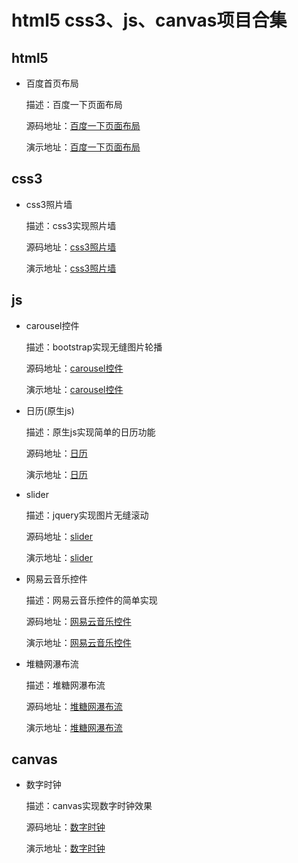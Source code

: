 # html5 css3、js、canvas项目合集

## html5

- 百度首页布局

	描述：百度一下页面布局

	源码地址：[百度一下页面布局](https://github.com/haochn/demo/tree/master/baidu/)

	演示地址：[百度一下页面布局](https://haochn.github.io/demo/baidu/index.html)

## css3

- css3照片墙

	描述：css3实现照片墙

	源码地址：[css3照片墙](https://github.com/haochn/demo/tree/master/picture-wall)

	演示地址：[css3照片墙](https://haochn.github.io/demo/picture-wall/index.html)

## js

- carousel控件

	描述：bootstrap实现无缝图片轮播

	源码地址：[carousel控件](https://github.com/haochn/demo/tree/master/BootStrap)

	演示地址：[carousel控件](https://haochn.github.io/demo/BootStrap/PicSwitch.html)

- 日历(原生js)

	描述：原生js实现简单的日历功能

	源码地址：[日历](https://github.com/haochn/demo/tree/master/calendar)

	演示地址：[日历](https://haochn.github.io/demo/calendar/index.html)

- slider

	描述：jquery实现图片无缝滚动

	源码地址：[slider](https://github.com/haochn/demo/tree/master/jq-slider)

	演示地址：[slider](https://haochn.github.io/demo/jq-slider/index.html)

- 网易云音乐控件

	描述：网易云音乐控件的简单实现

	源码地址：[网易云音乐控件](https://github.com/haochn/demo/tree/master/music)

	演示地址：[网易云音乐控件](https://haochn.github.io/demo/music/index.html)

- 堆糖网瀑布流
	
	描述：堆糖网瀑布流

	源码地址：[堆糖网瀑布流](https://github.com/haochn/demo/tree/master/duitang-Waterfall)

	演示地址：[堆糖网瀑布流](https://haochn.github.io/demo/duitang-Waterfall/index.html)

## canvas

- 数字时钟

	描述：canvas实现数字时钟效果

	源码地址：[数字时钟](https://github.com/haochn/demo/tree/master/canvas)

	演示地址：[数字时钟](https://haochn.github.io/demo/canvas/index.html)

